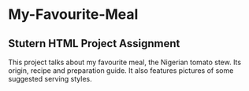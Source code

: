 # My-Favourite-Meal

## Stutern HTML Project Assignment

This project talks about my favourite meal, the Nigerian tomato stew. Its origin, recipe and preparation guide. It also features pictures of some suggested serving styles.
